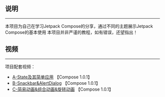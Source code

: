 ## 说明
---

本项目为自己在学习Jetpack Compose的分享，通过不同的主题展示Jetpack Compose的基本使用
本项目并非严谨的教程，如有错误，还望指出！

## 视频
---

项目配套视频：
 - [A-State及其简单应用](https://www.bilibili.com/video/BV1Xq4y1Q7iP/) 【Compose 1.0.1】
 - [B-Snackbar&AlertDialog](https://www.bilibili.com/video/BV1iL411J7WR/) 【Compose 1.0.1】
 - [C-简易动画&组合动画&旋转动画](https://www.bilibili.com/video/bv1eq4y1D7Mq) 【Compose 1.0.1】

